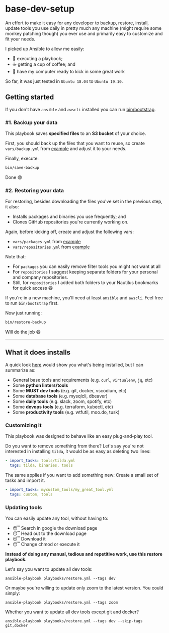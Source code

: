 # base-dev-setup

An effort to make it easy for any developer to backup, restore, install, update tools you use daily in pretty much any machine (might require some monkey patching though) you ever use and primarily easy to customize and fit your needs.

I picked up Ansible to allow me easily:
- :rocket: executing a playbook;
- :coffee: getting a cup of coffee; and
- :notebook: have my computer ready to kick in some great work

So far, it was just tested in `Ubuntu 18.04` to `Ubuntu 19.10`.

## Getting started

If you don't have `ansible` and `awscli` installed you can run [bin/bootstrap](./bin/bootstrap).


### #1. Backup your data

This playbook saves **specified files** to an **S3 bucket** of your choice.

First, you should back up the files that you want to reuse, so create `vars/backup.yml` from [example](./vars/backup.example.yml) and adjust it to your needs.

Finally, execute:

```bash
bin/save-backup
```

Done :smile:


### #2. Restoring your data

For restoring, besides downloading the files you've set in the previous step, it also:
- Installs packages and binaries you use frequently; and
- Clones GitHub repositories you're currently working on.

Again, before kicking off, create and adjust the following vars:

- `vars/packages.yml` from [example](./vars/packages.example.yml)
- `vars/repositories.yml` from [example](./vars/repositories.example.yml)

Note that:
- For `packages` you can easily remove filter tools you might not want at all
- For `repositories` I suggest keeping separate folders for your personal and company repositories.
- Still, for `repositories` I added both folders to your Nautilus bookmarks for quick access :smile:


If you're in a new machine, you'll need at least `ansible` and `awscli`. Feel free to run `bin/bootstrap` first.

Now just running:

```bash
bin/restore-backup
```

Will do the job :smile:

---

## What it does installs

A quick look [here](roles/packages/tasks/main.yml) would show you what's being installed, but I can summarize as:

- General base tools and requirements (e.g. `curl`, `virtualenv`, `jq`, etc)
- Some **python linters/tools**
- Some **MUST dev tools** (e.g. git, docker, vscodium, etc)
- Some **database tools** (e.g. mysqlcli, dbeaver)
- Some **daily tools** (e.g. slack, zoom, spotify, etc)
- Some **devops tools** (e.g. terraform, kubectl, etc)
- Some **productivity tools** (e.g. wtfutil, moo.do, tusk)

### Customizing it

This playbook was designed to behave like an easy plug-and-play tool.

Do you want to remove something from there? Let's say you're not interested in installing `tilda`, it would be as easy as deleting two lines:

```yml
- import_tasks: tools/tilda.yml
  tags: tilda, binaries, tools
```

The same applies if you want to add something new: Create a small set of tasks and import it.

```yml
- import_tasks: mycustom_tools/my_great_tool.yml
  tags: custom, tools
```

### Updating tools

You can easily update any tool, without having to:
- :sleeping: Search in google the download page
- :sleeping: Head out to the download page
- :sleeping: Download it
- :sleeping: Change chmod or execute it

**Instead of doing any manual, tedious and repetitive work, use this restore playbook.**

Let's say you want to update all dev tools:

`ansible-playbook playbooks/restore.yml --tags dev`

Or maybe you're willing to update only zoom to the latest version. You could simply:

`ansible-playbook playbooks/restore.yml --tags zoom`

Whether you want to update all dev tools except git and docker?

`ansible-playbook playbooks/restore.yml --tags dev --skip-tags git,docker`
